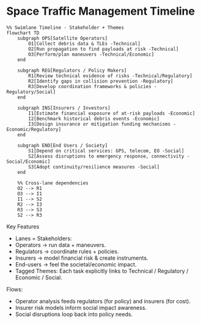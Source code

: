 # Space Traffic Management Timeline
```mermaid
%% Swimlane Timeline - Stakeholder + Themes
flowchart TD
    subgraph OPS[Satellite Operators]
        O1[Collect debris data & TLEs -Technical]
        O2[Run propagation to find payloads at risk -Technical]
        O3[Perform/plan maneuvers -Technical/Economic]
    end

    subgraph REG[Regulators / Policy Makers]
        R1[Review technical evidence of risks -Technical/Regulatory]
        R2[Identify gaps in collision prevention -Regulatory]
        R3[Develop coordination frameworks & policies -Regulatory/Social]
    end

    subgraph INS[Insurers / Investors]
        I1[Estimate financial exposure of at-risk payloads -Economic]
        I2[Benchmark historical debris events -Economic]
        I3[Design insurance or mitigation funding mechanisms -Economic/Regulatory]
    end

    subgraph END[End Users / Society]
        S1[Depend on critical services: GPS, telecom, EO -Social]
        S2[Assess disruptions to emergency response, connectivity -Social/Economic]
        S3[Adopt continuity/resilience measures -Social]
    end

    %% Cross-lane dependencies
    O2 --> R1
    O3 --> I1
    I1 --> S2
    R2 --> I3
    R3 --> S3
    S2 --> R3

```


Key Features
- Lanes = Stakeholders:
- Operators → run data + maneuvers.
- Regulators → coordinate rules + policies.
- Insurers → model financial risk & create instruments.
- End-users → feel the societal/economic impact.
- Tagged Themes: Each task explicitly links to Technical / Regulatory / Economic / Social.

Flows:
- Operator analysis feeds regulators (for policy) and insurers (for cost).
- Insurer risk models inform social impact awareness.
- Social disruptions loop back into policy needs.
